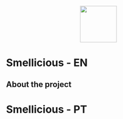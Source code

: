 <a name="readme-top"></a>
<div align="center">
<img src="https://user-images.githubusercontent.com/53282325/194549447-206c65a6-561c-402e-8973-d9beb1e4d168.png" width="100" height="100"> 
</div>

# Smellicious - EN
<h2>About the project</h2>




# Smellicious - PT

